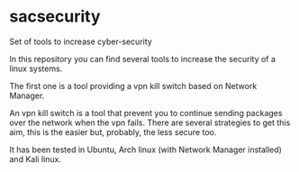 # sacsecurity
Set of tools to increase cyber-security

In this repository you can find several tools to increase the security of a linux systems.

The first one is a tool providing a vpn kill switch based on Network Manager.

An vpn kill switch is a tool that prevent you to continue sending packages over the network when the vpn fails.
There are several strategies to get this aim, this is the easier but, probably, the less secure too.

It has been tested in Ubuntu, Arch linux (with Network Manager installed) and Kali linux.
